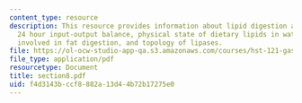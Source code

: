 ```yaml
---
content_type: resource
description: This resource provides information about lipid digestion and absorption,
  24 hour input-output balance, physical state of dietary lipids in water, lipases
  involved in fat digestion, and topology of lipases.
file: https://ol-ocw-studio-app-qa.s3.amazonaws.com/courses/hst-121-gastroenterology-fall-2005/f4d3143bccf8882a13d44b72b17275e0_section8.pdf
file_type: application/pdf
resourcetype: Document
title: section8.pdf
uid: f4d3143b-ccf8-882a-13d4-4b72b17275e0
---
```

